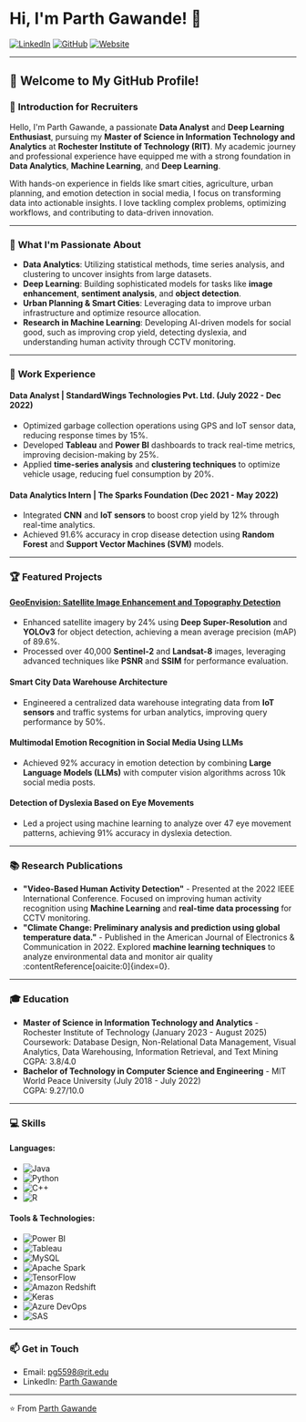 # Hi, I'm Parth Gawande! 👋

[![LinkedIn](https://img.shields.io/badge/-LinkedIn-blue?style=flat-square&logo=Linkedin&logoColor=white&link=https://www.linkedin.com/in/parthgawande)](https://www.linkedin.com/in/parthgawande) 
[![GitHub](https://img.shields.io/badge/-GitHub-333?style=flat-square&logo=GitHub&logoColor=white&link=https://github.com/parthgawande)](https://github.com/parthgawande) 
[![Website](https://img.shields.io/badge/Portfolio-orange?style=flat-square&logo=firefox&logoColor=white&link=https://yourwebsite.com)](https://yourwebsite.com)

---

## 🌟 Welcome to My GitHub Profile!

### 📝 **Introduction for Recruiters**
Hello, I'm Parth Gawande, a passionate **Data Analyst** and **Deep Learning Enthusiast**, pursuing my **Master of Science in Information Technology and Analytics** at **Rochester Institute of Technology (RIT)**. My academic journey and professional experience have equipped me with a strong foundation in **Data Analytics**, **Machine Learning**, and **Deep Learning**. 

With hands-on experience in fields like smart cities, agriculture, urban planning, and emotion detection in social media, I focus on transforming data into actionable insights. I love tackling complex problems, optimizing workflows, and contributing to data-driven innovation.

---

### 🚀 **What I'm Passionate About**
- **Data Analytics**: Utilizing statistical methods, time series analysis, and clustering to uncover insights from large datasets.
- **Deep Learning**: Building sophisticated models for tasks like **image enhancement**, **sentiment analysis**, and **object detection**.
- **Urban Planning & Smart Cities**: Leveraging data to improve urban infrastructure and optimize resource allocation.
- **Research in Machine Learning**: Developing AI-driven models for social good, such as improving crop yield, detecting dyslexia, and understanding human activity through CCTV monitoring.

---

### 💼 **Work Experience**

#### **Data Analyst | StandardWings Technologies Pvt. Ltd. (July 2022 - Dec 2022)**
- Optimized garbage collection operations using GPS and IoT sensor data, reducing response times by 15%.
- Developed **Tableau** and **Power BI** dashboards to track real-time metrics, improving decision-making by 25%.
- Applied **time-series analysis** and **clustering techniques** to optimize vehicle usage, reducing fuel consumption by 20%.

#### **Data Analytics Intern | The Sparks Foundation (Dec 2021 - May 2022)**
- Integrated **CNN** and **IoT sensors** to boost crop yield by 12% through real-time analytics.
- Achieved 91.6% accuracy in crop disease detection using **Random Forest** and **Support Vector Machines (SVM)** models.

---

### 🏆 **Featured Projects**

#### [GeoEnvision: Satellite Image Enhancement and Topography Detection](https://github.com/your-username/GeoEnvision)
- Enhanced satellite imagery by 24% using **Deep Super-Resolution** and **YOLOv3** for object detection, achieving a mean average precision (mAP) of 89.6%.
- Processed over 40,000 **Sentinel-2** and **Landsat-8** images, leveraging advanced techniques like **PSNR** and **SSIM** for performance evaluation.

#### Smart City Data Warehouse Architecture
- Engineered a centralized data warehouse integrating data from **IoT sensors** and traffic systems for urban analytics, improving query performance by 50%.

#### Multimodal Emotion Recognition in Social Media Using LLMs
- Achieved 92% accuracy in emotion detection by combining **Large Language Models (LLMs)** with computer vision algorithms across 10k social media posts.

#### Detection of Dyslexia Based on Eye Movements
- Led a project using machine learning to analyze over 47 eye movement patterns, achieving 91% accuracy in dyslexia detection.

---

### 📚 **Research Publications**

- **"Video-Based Human Activity Detection"** - Presented at the 2022 IEEE International Conference. Focused on improving human activity recognition using **Machine Learning** and **real-time data processing** for CCTV monitoring.
- **"Climate Change: Preliminary analysis and prediction using global temperature data."** - Published in the American Journal of Electronics & Communication in 2022. Explored **machine learning techniques** to analyze environmental data and monitor air quality&#8203;:contentReference[oaicite:0]{index=0}.

---

### 🎓 **Education**

- **Master of Science in Information Technology and Analytics** - Rochester Institute of Technology (January 2023 - August 2025)  
  Coursework: Database Design, Non-Relational Data Management, Visual Analytics, Data Warehousing, Information Retrieval, and Text Mining  
  CGPA: 3.8/4.0
- **Bachelor of Technology in Computer Science and Engineering** - MIT World Peace University (July 2018 - July 2022)  
  CGPA: 9.27/10.0

---

### 💻 **Skills**

#### **Languages**:
- ![Java](https://img.shields.io/badge/Java-ED8B00?style=for-the-badge&logo=java&logoColor=white)
- ![Python](https://img.shields.io/badge/Python-3776AB?style=for-the-badge&logo=python&logoColor=white)
- ![C++](https://img.shields.io/badge/C++-00599C?style=for-the-badge&logo=cplusplus&logoColor=white)
- ![R](https://img.shields.io/badge/R-276DC3?style=for-the-badge&logo=r&logoColor=white)

#### **Tools & Technologies**:
- ![Power BI](https://img.shields.io/badge/PowerBI-F2C811?style=for-the-badge&logo=powerbi&logoColor=black)
- ![Tableau](https://img.shields.io/badge/Tableau-E97627?style=for-the-badge&logo=tableau&logoColor=white)
- ![MySQL](https://img.shields.io/badge/MySQL-4479A1?style=for-the-badge&logo=mysql&logoColor=white)
- ![Apache Spark](https://img.shields.io/badge/Apache%20Spark-E25A1C?style=for-the-badge&logo=apachespark&logoColor=white)
- ![TensorFlow](https://img.shields.io/badge/TensorFlow-FF6F00?style=for-the-badge&logo=tensorflow&logoColor=white)
- ![Amazon Redshift](https://img.shields.io/badge/Amazon%20Redshift-232F3E?style=for-the-badge&logo=amazon-redshift&logoColor=white)
- ![Keras](https://img.shields.io/badge/Keras-D00000?style=for-the-badge&logo=keras&logoColor=white)
- ![Azure DevOps](https://img.shields.io/badge/Azure%20DevOps-0078D7?style=for-the-badge&logo=azuredevops&logoColor=white)
- ![SAS](https://img.shields.io/badge/SAS-0052CC?style=for-the-badge&logo=sas&logoColor=white)

---

### 📫 **Get in Touch**

- Email: [pg5598@rit.edu](mailto:pg5598@rit.edu)
- LinkedIn: [Parth Gawande](https://www.linkedin.com/in/parthgawande)

---

⭐️ From [Parth Gawande](https://github.com/parthgawande)
